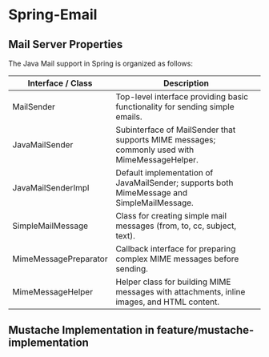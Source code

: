 # Spring-Email

## Mail Server Properties

The Java Mail support in Spring is organized as follows:

| Interface / Class      | Description                                                                                       |
|------------------------|---------------------------------------------------------------------------------------------------|
| MailSender             | Top-level interface providing basic functionality for sending simple emails.                     |
| JavaMailSender         | Subinterface of MailSender that supports MIME messages; commonly used with MimeMessageHelper.     |
| JavaMailSenderImpl     | Default implementation of JavaMailSender; supports both MimeMessage and SimpleMailMessage.        |
| SimpleMailMessage      | Class for creating simple mail messages (from, to, cc, subject, text).                            |
| MimeMessagePreparator  | Callback interface for preparing complex MIME messages before sending.                            |
| MimeMessageHelper      | Helper class for building MIME messages with attachments, inline images, and HTML content.       |

## Mustache Implementation in feature/mustache-implementation
